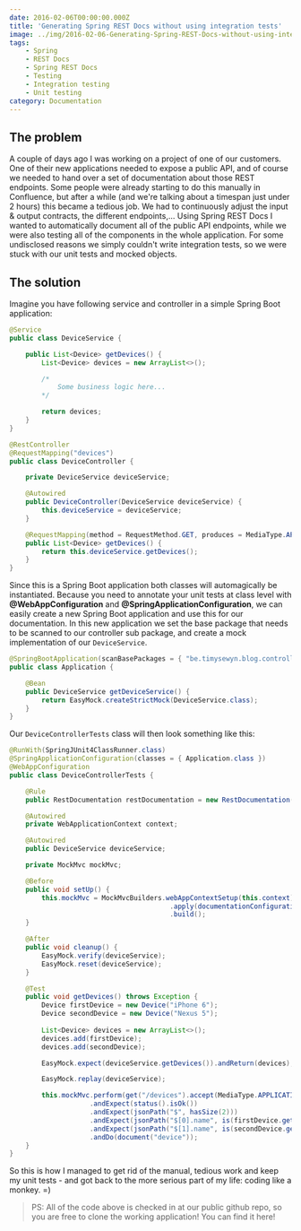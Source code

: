 ```yaml
---
date: 2016-02-06T00:00:00.000Z
title: 'Generating Spring REST Docs without using integration tests'
image: ../img/2016-02-06-Generating-Spring-REST-Docs-without-using-integration-tests/post-image.jpg
tags:
    - Spring
    - REST Docs
    - Spring REST Docs
    - Testing
    - Integration testing
    - Unit testing
category: Documentation
---
```

## The problem

A couple of days ago I was working on a project of one of our customers.
One of their new applications needed to expose a public API, and of course we needed to hand over a set of documentation about those REST endpoints.
Some people were already starting to do this manually in Confluence, but after a while (and we're talking about a timespan just under 2 hours) this became a tedious job. 
We had to continuously adjust the input & output contracts, the different endpoints,...
Using Spring REST Docs I wanted to automatically document all of the public API endpoints, while we were also testing all of the components in the whole application.
For some undisclosed reasons we simply couldn't write integration tests, so we were stuck with our unit tests and mocked objects.

## The solution

Imagine you have following service and controller in a simple Spring Boot application:
```java
@Service
public class DeviceService {

    public List<Device> getDevices() {
        List<Device> devices = new ArrayList<>();

        /*
            Some business logic here...
        */

        return devices;
    }
}

@RestController
@RequestMapping("devices")
public class DeviceController {

    private DeviceService deviceService;

    @Autowired
    public DeviceController(DeviceService deviceService) {
        this.deviceService = deviceService;
    }

    @RequestMapping(method = RequestMethod.GET, produces = MediaType.APPLICATION_JSON_VALUE)
    public List<Device> getDevices() {
        return this.deviceService.getDevices();
    }
}
```

Since this is a Spring Boot application both classes will automagically be instantiated.
Because you need to annotate your unit tests at class level with **@WebAppConfiguration** and **@SpringApplicationConfiguration**, we can easily create a new Spring Boot application and use this for our documentation.
In this new application we set the base package that needs to be scanned to our controller sub package, and create a mock implementation of our `DeviceService`.

```java
@SpringBootApplication(scanBasePackages = { "be.timysewyn.blog.controller" } )
public class Application {

    @Bean
    public DeviceService getDeviceService() {
        return EasyMock.createStrictMock(DeviceService.class);
    }
}
```
    
Our `DeviceControllerTests` class will then look something like this:

```java
@RunWith(SpringJUnit4ClassRunner.class)
@SpringApplicationConfiguration(classes = { Application.class })
@WebAppConfiguration
public class DeviceControllerTests {

    @Rule
    public RestDocumentation restDocumentation = new RestDocumentation("target/generated-snippets");

    @Autowired
    private WebApplicationContext context;

    @Autowired
    public DeviceService deviceService;

    private MockMvc mockMvc;

    @Before
    public void setUp() {
        this.mockMvc = MockMvcBuilders.webAppContextSetup(this.context)
                                        .apply(documentationConfiguration(this.restDocumentation))
                                        .build();
    }

    @After
    public void cleanup() {
        EasyMock.verify(deviceService);
        EasyMock.reset(deviceService);
    }

    @Test
    public void getDevices() throws Exception {
        Device firstDevice = new Device("iPhone 6");
        Device secondDevice = new Device("Nexus 5");
        
        List<Device> devices = new ArrayList<>();
        devices.add(firstDevice);
        devices.add(secondDevice);

        EasyMock.expect(deviceService.getDevices()).andReturn(devices);

        EasyMock.replay(deviceService);

        this.mockMvc.perform(get("/devices").accept(MediaType.APPLICATION_JSON))
                    .andExpect(status().isOk())
                    .andExpect(jsonPath("$", hasSize(2)))
                    .andExpect(jsonPath("$[0].name", is(firstDevice.getName())))
                    .andExpect(jsonPath("$[1].name", is(secondDevice.getName())))
                    .andDo(document("device"));
    }
}
```
    
So this is how I managed to get rid of the manual, tedious work and keep my unit tests - and got back to the more serious part of my life: coding like a monkey. =)

> PS: All of the code above is checked in at our public github repo, so you are free to clone the working application! You can find it <OutboundLink href="https://github.com/TYsewyn/spring-rest-docs-without-integration-tests" rel="noreferrer" target="_blank">here</OutboundLink>!
